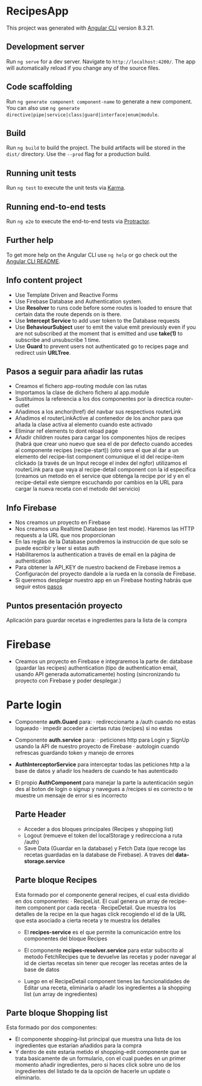 # RecipesApp

This project was generated with [Angular CLI](https://github.com/angular/angular-cli) version 8.3.21.

## Development server

Run `ng serve` for a dev server. Navigate to `http://localhost:4200/`. The app will automatically reload if you change any of the source files.

## Code scaffolding

Run `ng generate component component-name` to generate a new component. You can also use `ng generate directive|pipe|service|class|guard|interface|enum|module`.

## Build

Run `ng build` to build the project. The build artifacts will be stored in the `dist/` directory. Use the `--prod` flag for a production build.

## Running unit tests

Run `ng test` to execute the unit tests via [Karma](https://karma-runner.github.io).

## Running end-to-end tests

Run `ng e2e` to execute the end-to-end tests via [Protractor](http://www.protractortest.org/).

## Further help

To get more help on the Angular CLI use `ng help` or go check out the [Angular CLI README](https://github.com/angular/angular-cli/blob/master/README.md).

## Info content project

- Use Template Driven and Reactive Forms
- Use Firebase Database and Authentication system.
- Use **Resolver** to runs code before some routes is loaded to ensure that certain data the route depends on is there.
- Use **Intercept Service** to add user token to the Database requests
- Use **BehaviourSubject** user to emit the value emit previously even if you are not subscribed at the moment that is emitted and use **take(1)** to subscribe and unsubscribe 1 time.
- Use **Guard** to prevent users not authenticated go to recipes page and redirect usin **URLTree**.


## Pasos a seguir para añadir las rutas
- Creamos el fichero app-routing module con las rutas
- Importamos la clase de dichero fichero al app.module
- Sustituimos la referencia a los dos componentes por la directica router-outlet
- Añadimos a los anchor(href) del navbar sus respectivos routerLink
- Añadimos el routerLinkActive al contenedor de los anchor para que añada la clase activa al elemento cuando este activado
- Eliminar ref elements to dont reload page
- Añadir children routes para cargar los componentes hijos de recipes
  (habrá que crear uno nuevo que sea el de por defecto cuando accedes al componente recipes (recipe-start))
  (otro sera el que al dar a un elemento del recipe-list component 
   comunique el id del recipe-item clickado (a través de un Input recoge el index del ngfor)
   utilizamos el routerLink para que vaya al recipe-detail component con la id especifica
   (creamos un metodo en el service que obtenga la recipe por id y en el recipe-detail este siempre escuchando por cambios en la URL
   para cargar la nueva receta con el metodo del servicio)

## Info Firebase

- Nos creamos un proyecto en Firebase
- Nos creamos una Realtime Database (en test mode). Haremos las HTTP requests a la URL que nos proporcionan
- En las reglas de la Database pondremos la instrucción de que solo se puede escribir y leer si estas auth
- Habilitaremos la authentication a través de email en la página de authentication
- Para obtener la API_KEY de nuestro backend de Firebase iremos a Configuracón del proyecto dandole a la rueda en la consola de Firebase.
- Si queremos desplegar nuestro app en un Firebase hosting habrás que seguir estos [pasos](https://firebase.google.com/docs/hosting?hl=es)




## Puntos presentación proyecto
Aplicación para guardar recetas e ingredientes para la lista de la compra
# Firebase
- Creamos un proyecto en Firebase e integraremos la parte de:
  database (guardar las recipes)
  authentication (tipo de authentication email, usando API generada automaticamente)
  hosting (sincronizando tu proyecto con Firebase y poder desplegar.)

# Parte login
- Componente **auth.Guard** para:
   · redireccionarte a /auth cuando no estas logueado
   · impedir acceder a ciertas rutas (recipes) si no estas
- Componente **auth.service** para:
   · peticiones http para Login y SignUp usando la API de nuestro proyecto de Firebase
   · autologin cuando refrescas guardando token y manejo de errores
- **AuthInterceptorService** para interceptar todas las peticiones http a la base de datos 
  y añadir los headers de cuando te has autenticado
- El propio **AuthComponent** para manejar la parte la autenticación según des al boton de login o signup y
  navegues a /recipes si es correcto o te muestre un mensaje de error si es incorrecto

  ## Parte Header
  - Acceder a dos bloques principales (Recipes y shopping list)
  - Logout (remueve el token del localStorage y redirecciona a ruta /auth)
  - Save Data (Guardar en la database) y Fetch Data (que recoge las recetas guardadas en la database de Firebase). A traves del **data-storage.service**


  ## Parte bloque Recipes
  Esta formado por el componente general recipes, el cual esta dividido en dos componentes:
  · RecipeList. El cual genera un array de recipe-item component por cada receta
  · RecipeDetail. Que muestra los detalles de la recipe en la que hagas click recogiendo el id de la URL que 
    esta asociado a cierta receta y te muestra los detalles
    

  - El **recipes-service** es el que permite la comunicación entre los componentes del bloque Recipes
  - El componente **recipes-resolver.service** para estar subscrito al metodo FetchRecipes que te devuelve las 
    recetas y poder navegar al id de ciertas recetas sin tener que recoger las recetas antes de la base de datos

  - Luego en el RecipeDetail component tienes las funcionalidades de Editar una receta, eliminarla o añadir los 
    ingredientes a la shopping list (un array de ingredientes)


## Parte bloque Shopping list
  Esta formado por dos componentes:
  - El componente shopping-list principal que muestra una lista de los ingredientes que estarian añadidos para la 
    compra 
  - Y dentro de este estaria metido el shopping-edit componente que se trata basicamente de un formulario, con el cual puedes 
    en un primer momento añadir ingredientes, pero si haces click sobre uno de los ingredientes del listado te da la opción de hacerle un update o eliminarlo.
